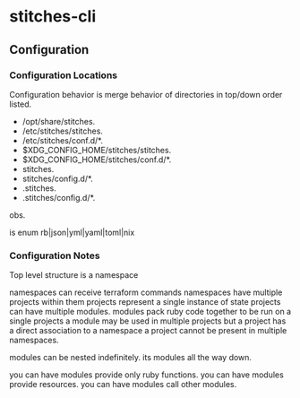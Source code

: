 # stitches-cli

## Configuration

### Configuration Locations

Configuration behavior is merge behavior of directories in top/down order listed.

* /opt/share/stitches.<ext>
* /etc/stitches/stitches.<ext>
* /etc/stitches/conf.d/*.<ext>
* $XDG_CONFIG_HOME/stitches/stitches.<ext>
* $XDG_CONFIG_HOME/stitches/conf.d/*.<ext>
* stitches.<ext>
* stitches/config.d/*.<ext>
* .stitches.<ext>
* .stitches/config.d/*.<ext>

obs.

<ext> is enum rb|json|yml|yaml|toml|nix

### Configuration Notes

Top level structure is a namespace

namespaces can receive terraform commands 
namespaces have multiple projects within them
projects represent a single instance of state
projects can have multiple modules.
modules pack ruby code together to be run on a single projects
a module may be used in multiple projects but a project has a direct association to a namespace
a project cannot be present in multiple namespaces.

modules can be nested indefinitely.
its modules all the way down.

you can have modules provide only ruby functions.
you can have modules provide resources.
you can have modules call other modules.
